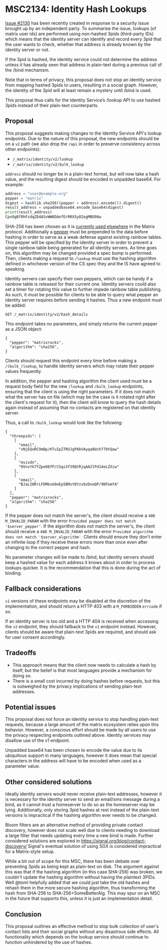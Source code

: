 # MSC2134: Identity Hash Lookups

[Issue #2130](https://github.com/matrix-org/matrix-doc/issues/2130) has been
recently created in response to a security issue brought up by an independent
party. To summarise the issue, lookups (of matrix user ids) are performed using
non-hashed 3pids (third-party IDs) which means that the identity server can
identify and record every 3pid that the user wants to check, whether that
address is already known by the identity server or not.

If the 3pid is hashed, the identity service could not determine the address
unless it has already seen that address in plain-text during a previous call of
the /bind mechanism.

Note that in terms of privacy, this proposal does not stop an identity service
from mapping hashed 3pids to users, resulting in a social graph. However, the
identity of the 3pid will at least remain a mystery until /bind is used.

This proposal thus calls for the Identity Service’s /lookup API to use hashed
3pids instead of their plain-text counterparts.

## Proposal

This proposal suggests making changes to the Identity Service API's lookup
endpoints. Due to the nature of this proposal, the new endpoints should be on a
`v2` path (we also drop the `/api` in order to preserve consistency across
other endpoints):

- `/_matrix/identity/v2/lookup`
- `/_matrix/identity/v2/bulk_lookup`

`address` should no longer be in a plain-text format, but will now take a hash
value, and the resulting digest should be encoded in unpadded base64. For
example:

```python
address = "user@example.org"
pepper = "matrix"
digest = hashlib.sha256((pepper + address).encode()).digest()
result_address = unpaddedbase64.encode_base64(digest)
print(result_address)
CpvOgBf0hFzdqZD4ASvWW0DAefErRRX5y8IegMBO98w
```

SHA-256 has been chosen as it is [currently used
elsewhere](https://matrix.org/docs/spec/server_server/r0.1.2#adding-hashes-and-signatures-to-outgoing-events)
in the Matrix protocol. Additionally a
[pepper](https://en.wikipedia.org/wiki/Pepper_(cryptography)) must be prepended
to the data before hashing in order to serve as a weak defense against existing
rainbow tables. This pepper will be specified by the identity server in order
to prevent a single rainbow table being generated for all identity servers. As
time goes on, this algorithm may be changed provided a spec bump is performed.
Then, clients making a request to `/lookup` must use the hashing algorithm
defined in whichever version of the CS spec they and the IS have agreed to
speaking.

Identity servers can specify their own peppers, which can be handy if a rainbow
table is released for their current one. Identity servers could also set a
timer for rotating this value to further impede rainbow table publishing. As
such, it must be possible for clients to be able to query what pepper an
identity server requires before sending it hashes. Thus a new endpoint must be
added:

```
GET /_matrix/identity/v2/hash_details
```

This endpoint takes no parameters, and simply returns the current pepper as a JSON object:

```
{
  "pepper": "matrixrocks",
  "algorithm": "sha256",
}
```

Clients should request this endpoint every time before making a
`/(bulk_)lookup`, to handle identity servers which may rotate their pepper
values frequently.

In addition, the pepper and hashing algorithm the client used must be a request
body field for the new `/lookup` and `/bulk_lookup` endpoints, ensuring that
the client is using the right parameters. If it does not match what the server
has on file (which may be the case is it rotated right after the client's
request for it), then the client will know to query the hash details again
instead of assuming that no contacts are registered on that identity server.

Thus, a call to `/bulk_lookup` would look like the following:

```
{
  "threepids": [
    [
      "email",
      "vNjEQuRCOmBp/KTuIpZ7RUJgPAbVAyqa0Uzh770tQaw"
    ],
    [
      "msisdn",
      "0VnvYk7YZpe08fP/CGqs3f39QtRjqAA2lPd14eLZXiw"
    ],
    [
      "email",
      "BJaLI0RrLFDMbsk0eEp5BMsYDYzvOzDneQP/9NTemYA"
    ]
  ],
  "pepper": "matrixrocks",
  "algorithm": "sha256"
}
```

If the pepper does not match the server's, the client should receive a `400
M_INVALID_PARAM` with the error `Provided pepper does not match
'$server_pepper'`. If the algorithm does not match the server's, the client
should receive a `400 M_INVALID_PARAM` with the error `Provided algorithm does
not match '$server_algorithm'`. Clients should ensure they don't enter an
infinite loop if they receive these errors more than once even after changing
to the correct pepper and hash.

No parameter changes will be made to /bind, but identity servers should keep a
hashed value for each address it knows about in order to process lookups
quicker. It is the recommendation that this is done during the act of binding.

## Fallback considerations

`v1` versions of these endpoints may be disabled at the discretion of the
implementation, and should return a HTTP 403 with a `M_FORBIDDEN` `errcode` if
so.

If an identity server is too old and a HTTP 404 is received when accessing the
`v2` endpoint, they should fallback to the `v1` endpoint instead. However,
clients should be aware that plain-text 3pids are required, and should ask for
user consent accordingly.


## Tradeoffs

* This approach means that the client now needs to calculate a hash by itself, but the belief
  is that most languages provide a mechanism for doing so.
* There is a small cost incurred by doing hashes before requests, but this is outweighed by
  the privacy implications of sending plain-text addresses.

## Potential issues

This proposal does not force an identity service to stop handling plain-text
requests, because a large amount of the matrix ecosystem relies upon this
behavior. However, a conscious effort should be made by all users to use the
privacy respecting endpoints outlined above. Identity services may disallow use
of the v1 endpoint.

Unpadded base64 has been chosen to encode the value due to its ubiquitous
support in many languages, however it does mean that special characters in the
address will have to be encoded when used as a parameter value.

## Other considered solutions

Ideally identity servers would never receive plain-text addresses, however it
is necessary for the identity server to send an email/sms message during a
bind, as it cannot trust a homeserver to do so as the homeserver may be lying.
Additionally, only storing 3pid hashes at rest instead of the plain-text
versions is impractical if the hashing algorithm ever needs to be changed.

Bloom filters are an alternative method of providing private contact discovery,
however does not scale well due to clients needing to download a large filter
that needs updating every time a new bind is made. Further considered solutions
are explored in https://signal.org/blog/contact-discovery/ Signal's eventual
solution of using SGX is considered impractical for a Matrix-style setup.

While a bit out of scope for this MSC, there has been debate over preventing
3pids as being kept as plain-text on disk. The argument against this was that
if the hashing algorithm (in this case SHA-256) was broken, we couldn't update
the hashing algorithm without having the plaintext 3PIDs. Well @toml helpfully
added that we could just take the old hashes and rehash them in the more secure
hashing algorithm, thus transforming the hash from SHA-256 to
SHA-256+SomeBetterAlg. This may spur on an MSC in the future that supports
this, unless it is just an implementation detail.

## Conclusion

This proposal outlines an effective method to stop bulk collection of user's
contact lists and their social graphs without any disastrous side effects. All
functionality which depends on the lookup service should continue to function
unhindered by the use of hashes.

